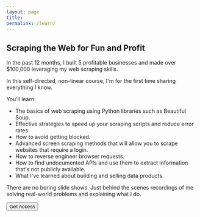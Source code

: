 ```yaml
---
layout: page
title: 
permalink: /learn/
---
```


## Scraping the Web for Fun and Profit

In the past 12 months, I built 5 profitable businesses and made over $100,000 leveraging my web scraping skills.

In this self-directed, non-linear course, I'm for the first time sharing everything I know.

You’ll learn:

* The basics of web scraping using Python libraries such as Beautiful Soup.
* Effective strategies to speed up your scraping scripts and reduce error rates.
* How to avoid getting blocked.
* Advanced screen scraping methods that will allow you to scrape websites that require a login.
* How to reverse engineer browser requests.
* How to find undocumented APIs and use them to extract information that's not publicly available.
* What I've learned about building and selling data products.

There are no boring slide shows. Just behind the scenes recordings of me solving real-world problems and explaining what I do.

<a href="https://jakobgreenfeld.gumroad.com/l/scraping"><button  >Get Access</button></a>





